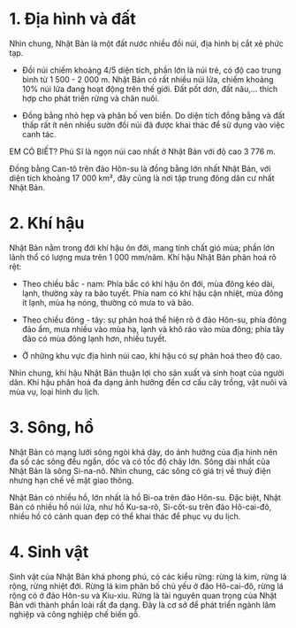 # 1. Địa hình và đất

Nhìn chung, Nhật Bản là một đất nước nhiều đồi núi, địa hình bị cắt xẻ phức tạp.

- Đồi núi chiếm khoảng 4/5 diện tích, phần lớn là núi trẻ, có độ cao trung bình từ 1 500 - 2 000 m. Nhật Bản có rất nhiều núi lửa, chiếm khoảng 10% núi lửa đang hoạt động trên thế giới. Đất pốt dơn, đất nâu,... thích hợp cho phát triển rừng và chăn nuôi.

- Đồng bằng nhỏ hẹp và phân bố ven biển. Do diện tích đồng bằng và đất thấp rất ít nên nhiều sườn đồi núi đã được khai thác để sử dụng vào việc canh tác.

EM CÓ BIẾT?
Phú Sĩ là ngọn núi cao nhất ở Nhật Bản với độ cao 3 776 m.

Đồng bằng Can-tô trên đảo Hôn-su là đồng bằng lớn nhất Nhật Bản, với diện tích khoảng 17 000 km², đây cũng là nơi tập trung đông dân cư nhất Nhật Bản.

# 2. Khí hậu

Nhật Bản nằm trong đới khí hậu ôn đới, mang tính chất gió mùa; phần lớn lãnh thổ có lượng mưa trên 1 000 mm/năm. Khí hậu Nhật Bản phân hoá rõ rệt:

- Theo chiều bắc - nam: Phía bắc có khí hậu ôn đới, mùa đông kéo dài, lạnh, thường xảy ra bão tuyết. Phía nam có khí hậu cận nhiệt, mùa đông ít lạnh, mùa hạ nóng, thường có mưa to và bão.

- Theo chiều đông - tây: sự phân hoá thể hiện rõ ở đảo Hôn-su, phía đông đảo ẩm, mưa nhiều vào mùa hạ, lạnh và khô ráo vào mùa đông; phía tây đảo có mùa đông lạnh hơn, nhiều tuyết.

- Ở những khu vực địa hình núi cao, khí hậu có sự phân hoá theo độ cao.

Nhìn chung, khí hậu Nhật Bản thuận lợi cho sản xuất và sinh hoạt của người dân. Khí hậu phân hoá đa dạng ảnh hưởng đến cơ cấu cây trồng, vật nuôi và mùa vụ, loại hình du lịch.

# 3. Sông, hồ

Nhật Bản có mạng lưới sông ngòi khá dày, do ảnh hưởng của địa hình nên đa số các sông đều ngắn, dốc và có tốc độ chảy lớn. Sông dài nhất của Nhật Bản là sông Si-na-nô. Nhìn chung, các sông có giá trị về thuỷ điện nhưng hạn chế về mặt giao thông.

Nhật Bản có nhiều hồ, lớn nhất là hồ Bi-oa trên đảo Hôn-su. Đặc biệt, Nhật Bản có nhiều hồ núi lửa, như hồ Ku-sa-rô, Si-cốt-su trên đảo Hô-cai-đô, nhiều hồ có cảnh quan đẹp có thể khai thác để phục vụ du lịch.

# 4. Sinh vật

Sinh vật của Nhật Bản khá phong phú, có các kiểu rừng: rừng lá kim, rừng lá rộng, rừng nhiệt đới. Rừng lá kim phân bố chủ yếu ở đảo Hô-cai-đô, rừng lá rộng có ở đảo Hôn-su và Kiu-xiu. Rừng là tài nguyên quan trọng của Nhật Bản với thành phần loài rất đa dạng. Đây là cơ sở để phát triển ngành lâm nghiệp và công nghiệp chế biến gỗ.